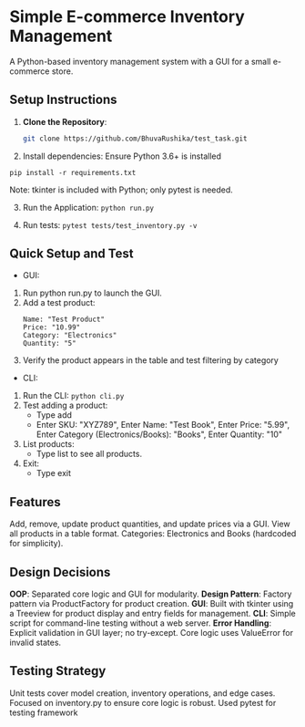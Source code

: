 # Simple E-commerce Inventory Management

A Python-based inventory management system with a GUI for a small e-commerce store.

## Setup Instructions
1. **Clone the Repository**:
   ```bash
   git clone https://github.com/BhuvaRushika/test_task.git
   ```

2. Install dependencies: 
Ensure Python 3.6+ is installed
```
pip install -r requirements.txt
```
Note: tkinter is included with Python; only pytest is needed.

3. Run the Application: 
```python run.py```

4. Run tests: 
```pytest tests/test_inventory.py -v```


## Quick Setup and Test
- GUI:
1. Run python run.py to launch the GUI.
2. Add a test product:
    ``` SKU: "ABC123"
    Name: "Test Product"
    Price: "10.99"
    Category: "Electronics"
    Quantity: "5"
    ```
3. Verify the product appears in the table and test filtering by category

- CLI:
1. Run the CLI:
    ```python cli.py```
2. Test adding a product:
    - Type add 
    - Enter SKU: "XYZ789", Enter Name: "Test Book", Enter Price: "5.99", Enter Category (Electronics/Books): "Books", Enter Quantity: "10"
3. List products: 
    - Type list to see all products.
4. Exit:
    - Type exit


## Features
Add, remove, update product quantities, and update prices via a GUI.
View all products in a table format.
Categories: Electronics and Books (hardcoded for simplicity).


## Design Decisions
**OOP**: Separated core logic and GUI for modularity.
**Design Pattern**: Factory pattern via ProductFactory for product creation.
**GUI**: Built with tkinter using a Treeview for product display and entry fields for management.
**CLI**: Simple script for command-line testing without a web server.
**Error Handling**: Explicit validation in GUI layer; no try-except. Core logic uses ValueError for invalid states.

## Testing Strategy
Unit tests cover model creation, inventory operations, and edge cases.
Focused on inventory.py to ensure core logic is robust.
Used pytest for testing framework
